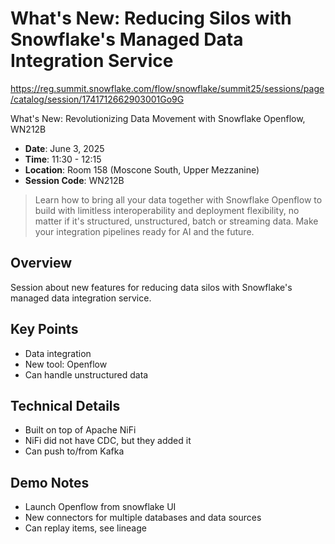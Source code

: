 # What's New: Reducing Silos with Snowflake's Managed Data Integration Service

https://reg.summit.snowflake.com/flow/snowflake/summit25/sessions/page/catalog/session/1741712662903001Go9G

What's New: Revolutionizing Data Movement with Snowflake Openflow, WN212B

- **Date**: June 3, 2025
- **Time**: 11:30 - 12:15
- **Location**: Room 158 (Moscone South, Upper Mezzanine)
- **Session Code**: WN212B

> Learn how to bring all your data together with Snowflake Openflow to build with limitless interoperability and deployment flexibility, no matter if it's structured, unstructured, batch or streaming data. Make your integration pipelines ready for AI and the future.

## Overview

Session about new features for reducing data silos with Snowflake's managed data integration service.

## Key Points

- Data integration
- New tool: Openflow
- Can handle unstructured data

## Technical Details

- Built on top of Apache NiFi
- NiFi did not have CDC, but they added it
- Can push to/from Kafka

## Demo Notes

- Launch Openflow from snowflake UI
- New connectors for multiple databases and data sources
- Can replay items, see lineage

